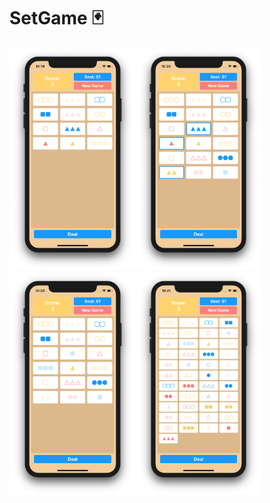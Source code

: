 # SetGame 🃏
<img src="https://raw.githubusercontent.com/chrisaguilera/SetGame/master/SetGame/Supporting%20Files/Screenshots/NewGame.png" align="" height="40%" width="40%" ><img src="https://raw.githubusercontent.com/chrisaguilera/SetGame/master/SetGame/Supporting%20Files/Screenshots/SelectedSet.png" align="" height="40%" width="40%" >
<img src="https://raw.githubusercontent.com/chrisaguilera/SetGame/master/SetGame/Supporting%20Files/Screenshots/ScoreUpdate.png" align="" height="40%" width="40%" ><img src="https://raw.githubusercontent.com/chrisaguilera/SetGame/master/SetGame/Supporting%20Files/Screenshots/ManyCards.png" align="" height="40%" width="40%" >
